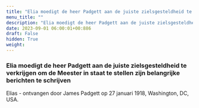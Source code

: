 ```yaml
---
title: "Elia moedigt de heer Padgett aan de juiste zielsgesteldheid te verkrijgen om de Meester in staat te stellen zijn belangrijke berichten te schrijven"
menu_title: ""
description: "Elia moedigt de heer Padgett aan de juiste zielsgesteldheid te verkrijgen om de Meester in staat te stellen zijn belangrijke berichten te schrijven"
date: 2023-09-01 06:00:01+00:886
draft: False
hidden: True
weight:
---
```

### Elia moedigt de heer Padgett aan de juiste zielsgesteldheid te verkrijgen om de Meester in staat te stellen zijn belangrijke berichten te schrijven

Elias - ontvangen door James Padgett op 27 januari 1918, Washington, DC, USA.
